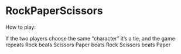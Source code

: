 # RockPaperScissors
How to play:

If the two players choose the same “character” it’s a tie, and the game repeats
Rock beats Scissors
Paper beats Rock
Scissors beats Paper

